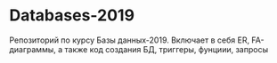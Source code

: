 # Databases-2019
Репозиторий по курсу Базы данных-2019. Включает в себя ER, FA-диаграммы, а также код создания БД, триггеры, фунциии, запросы
